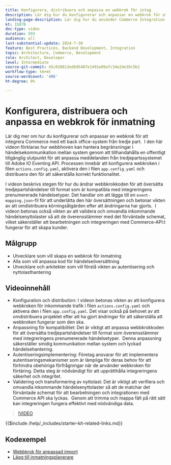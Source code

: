 ```yaml
---
title: Konfigurera, distribuera och anpassa en webkrok för intag
description: Lär dig hur du konfigurerar och anpassar en webkrok för att underlätta kommunikationen mellan Commerce och ett back office-system från en annan leverantör.
landing-page-description: Lär dig hur du använder Commerce Integration Starter Kit för att integrera Commerce med ett back office-system från tredje part med hjälp av en webkrok för inmatning.
kt: 15870
doc-type: video
duration: 593
audience: all
last-substantial-update: 2024-7-30
feature: Best Practices, Backend Development, Integration
topic: Architecture, Commerce, Development
role: Architect, Developer
level: Intermediate
source-git-commit: 45c018813ed8d5487e1491e09afc34e2de39c5b2
workflow-type: tm+mt
source-wordcount: '406'
ht-degree: 0%

---
```


# Konfigurera, distribuera och anpassa en webkrok för inmatning

Lär dig mer om hur du konfigurerar och anpassar en webkrok för att integrera Commerce med ett back office-system från tredje part. &#x200B; I den här videon förklaras hur webbhoven kan hantera begränsningar i händelsekommunikation mellan system genom att tillhandahålla en offentligt tillgänglig slutpunkt för att anpassa meddelanden från tredjepartssystemet till Adobe IO Eventing API. Processen innebär att konfigurera webkroken i filen `actions.config.yaml`, aktivera den i filen `app.config.yaml` och distribuera den för att säkerställa korrekt funktionalitet.

I videon beskrivs stegen för hur du ändrar webbkrokkoden för att översätta tredjepartshändelser till format som är kompatibla med integreringens prenumererade händelsetyper. Det handlar om att lägga till en `event-mapping.json`-fil för att underlätta den här översättningen och betonar vikten av att omdistribuera körningsåtgärden efter att ändringarna har gjorts. &#x200B; I videon betonas också vikten av att validera och omvandla inkommande händelsenyttolaster så att de överensstämmer med det förväntade schemat, vilket säkerställer att bearbetningen och integreringen med Commerce-API:t fungerar för att skapa kunder.

## Målgrupp

* Utvecklare som vill skapa en webkrok för inmatning
* Alla som vill anpassa kod för händelseöversättning
* Utvecklare och arkitekter som vill förstå vikten av autentisering och nyttolasthantering

## Videoinnehåll

* Konfiguration och distribution: I videon betonas vikten av att konfigurera webkroken för inkommande trafik i filen `actions.config.yaml` och aktivera den i filen `app.config.yaml`. Det visar också på behovet av att omdistribuera projektet efter att ha gjort ändringar för att säkerställa att webkroken fungerar som den ska.
* Anpassning för kompatibilitet: Det är viktigt att anpassa webbkrokkoden för att översätta tredjepartshändelser till format som överensstämmer med integreringens prenumererade händelsetyper. &#x200B; Denna anpassning säkerställer smidig kommunikation mellan system och lyckad händelsehantering.
* Autentiseringsimplementering: Företag ansvarar för att implementera autentiseringsmekanismer som är lämpliga för deras behov för att förhindra obehöriga förfrågningar när de använder webkroken för förtäring. Detta steg är nödvändigt för att upprätthålla integreringens säkerhet och integritet.
* Validering och transformering av nyttolast: Det är viktigt att verifiera och omvandla inkommande händelsenyttolaster så att de matchar det förväntade schemat för att bearbetningen och integrationen med Commerce API ska lyckas. &#x200B; Genom att trimma och mappa fält på rätt sätt kan integreringen fungera effektivt med nödvändiga data.

>[!VIDEO](https://video.tv.adobe.com/v/3431694?learn=on)

{{$include /help/_includes/starter-kit-related-links.md}}

## Kodexempel

* [Webbkrok för anpassad import](https://github.com/adobe/adobe-commerce-samples/tree/main/starter-kit/customize-ingestion-webhook)
* [Lägg till inmatningsplanerare](https://github.com/adobe/adobe-commerce-samples/tree/main/starter-kit/add-ingestion-scheduler)
